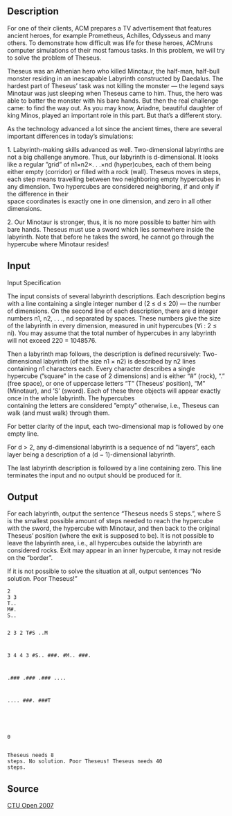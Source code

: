 <h2>Description</h2><p>For one of their clients, ACM prepares a TV advertisement that features ancient heroes, for example Prometheus, Achilles, Odysseus and many others. To demonstrate how difficult was life for these heroes, ACMruns computer simulations of their most famous tasks. In this problem, we will try to solve the problem of Theseus.</p><p>Theseus was an Athenian hero who killed Minotaur, the half-man, half-bull monster residing in an inescapable Labyrinth constructed by Daedalus. The hardest part of Theseus’ task was not killing the monster — the legend says Minotaur was just sleeping when Theseus came to him. Thus, the hero was able to batter the monster with his bare hands. But then the real challenge came: to find the way out. As you may know, Ariadne, beautiful daughter of king Minos, played an important role in this part. But that’s a different story.</p><p>As the technology advanced a lot since the ancient times, there are several important differences in today’s simulations:</p><p>1. Labyrinth-making skills advanced as well. Two-dimensional labyrinths are not a big challenge anymore. Thus, our labyrinth is d-dimensional. It looks like a regular ”grid” of n1×n2×. . .×nd (hyper)cubes, each of them being either empty (corridor) or filled with a rock (wall). Theseus moves in steps, each step means travelling between two neighboring empty hypercubes in any dimension. Two hypercubes are considered neighboring, if and only if the difference in their<br>space coordinates is exactly one in one dimension, and zero in all other dimensions.</p><p>2. Our Minotaur is stronger, thus, it is no more possible to batter him with bare hands. Theseus must use a sword which lies somewhere inside the labyrinth. Note that before he takes the sword, he cannot go through the hypercube where Minotaur resides!</p><h2>Input</h2><p>Input Specification</p><p>The input consists of several labyrinth descriptions. Each description begins with a line containing a single integer number d (2 ≤ d ≤ 20) — the number of dimensions. On the second line of each description, there are d integer numbers n1, n2, . . ., nd separated by spaces. These numbers give the size of the labyrinth in every dimension, measured in unit hypercubes (∀i : 2 ≤ ni). You may assume that the total number of hypercubes in any labyrinth will not exceed 220 = 1048576.</p><p>Then a labyrinth map follows, the description is defined recursively: Two-dimensional labyrinth (of the size n1 × n2) is described by n2 lines containing n1 characters each. Every character describes a single hypercube (”square” in the case of 2 dimensions) and is either “#” (rock), “.” (free space), or one of uppercase letters “T” (Theseus’ position), “M” (Minotaur), and ’S’ (sword). Each of these three objects will appear exactly once in the whole labyrinth. The hypercubes<br>containing the letters are considered ”empty” otherwise, i.e., Theseus can walk (and must walk) through them.</p><p>For better clarity of the input, each two-dimensional map is followed by one empty line.</p><p>For d &gt; 2, any d-dimensional labyrinth is a sequence of nd ”layers”, each layer being a description of a (d − 1)-dimensional labyrinth.</p><p>The last labyrinth description is followed by a line containing zero. This line terminates the input and no output should be produced for it.</p><h2>Output</h2><p>For each labyrinth, output the sentence “Theseus needs S steps.”, where S is the smallest possible amount of steps needed to reach the hypercube with the sword, the hypercube with Minotaur, and then back to the original Theseus’ position (where the exit is supposed to be). It is not possible to leave the labyrinth area, i.e., all hypercubes outside the labyrinth are considered rocks. Exit may appear in an inner hypercube, it may not reside on the “border”.</p><p>If it is not possible to solve the situation at all, output sentences “No solution. Poor Theseus!”</p><pre><code class="language-input1">2
3 3
T..
M#.
S..

2
3 2
T#S
..M

3
4 4 3
#S..
###.
#M..
###.

.###
.###
.###
....

....
###.
###T
####

0</code></pre><pre><code class="language-output1">Theseus needs 8 steps.
No solution. Poor Theseus!
Theseus needs 40 steps.</code></pre><h2>Source</h2><a href="searchproblem?field=source&amp;key=CTU+Open+2007">CTU Open 2007</a>